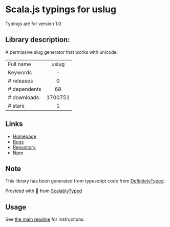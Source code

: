 
# Scala.js typings for uslug

Typings are for version 1.0

## Library description:
A permissive slug generator that works with unicode.

|                    |                 |
| ------------------ | :-------------: |
| Full name          | uslug |
| Keywords           | - |
| # releases         | 0 |
| # dependents       | 68 |
| # downloads        | 1700751 |
| # stars            | 1 |

## Links
- [Homepage](https://github.com/jeremys/uslug#readme)
- [Bugs](http://github.com/jeremys/uslug/issues)
- [Repository](https://github.com/jeremys/uslug)
- [Npm](https://www.npmjs.com/package/uslug)
    


## Note
This library has been generated from typescript code from [DefinitelyTyped](https://definitelytyped.org).

Provided with :purple_heart: from [ScalablyTyped](https://github.com/oyvindberg/ScalablyTyped)

## Usage
See [the main readme](../../readme.md) for instructions.


